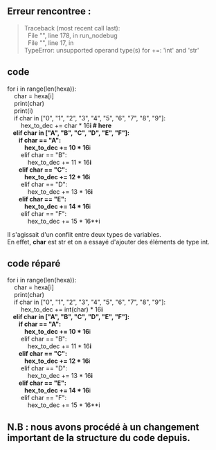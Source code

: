 ## Erreur rencontree : 

>Traceback (most recent call last):  
>&nbsp;&nbsp;File "<string>", line 178, in run_nodebug  
>&nbsp;&nbsp;File "<module1>", line 17, in <module>  
>TypeError: unsupported operand type(s) for +=: 'int' and 'str'  
  
## code

for i in range(len(hexa)):  
&nbsp;&nbsp;&nbsp;&nbsp;char = hexa[i]  
&nbsp;&nbsp;&nbsp;&nbsp;print(char)  
&nbsp;&nbsp;&nbsp;&nbsp;print(i)  
&nbsp;&nbsp;&nbsp;&nbsp;if char in ["0", "1", "2", "3", "4", "5", "6", "7", "8", "9"]:  
&nbsp;&nbsp;&nbsp;&nbsp;&nbsp;&nbsp;&nbsp;&nbsp;hex_to_dec += char * 16**i # here  
&nbsp;&nbsp;&nbsp;&nbsp;elif char in ["A", "B", "C", "D", "E", "F"]:  
&nbsp;&nbsp;&nbsp;&nbsp;&nbsp;&nbsp;&nbsp;&nbsp;if char == "A":  
&nbsp;&nbsp;&nbsp;&nbsp;&nbsp;&nbsp;&nbsp;&nbsp;&nbsp;&nbsp;&nbsp;&nbsp;hex_to_dec += 10 * 16**i  
&nbsp;&nbsp;&nbsp;&nbsp;&nbsp;&nbsp;&nbsp;&nbsp;elif char == "B":  
&nbsp;&nbsp;&nbsp;&nbsp;&nbsp;&nbsp;&nbsp;&nbsp;&nbsp;&nbsp;&nbsp;&nbsp;hex_to_dec += 11 * 16**i  
&nbsp;&nbsp;&nbsp;&nbsp;&nbsp;&nbsp;&nbsp;&nbsp;elif char == "C":  
&nbsp;&nbsp;&nbsp;&nbsp;&nbsp;&nbsp;&nbsp;&nbsp;&nbsp;&nbsp;&nbsp;&nbsp;hex_to_dec += 12 * 16**i  
&nbsp;&nbsp;&nbsp;&nbsp;&nbsp;&nbsp;&nbsp;&nbsp;elif char == "D":  
&nbsp;&nbsp;&nbsp;&nbsp;&nbsp;&nbsp;&nbsp;&nbsp;&nbsp;&nbsp;&nbsp;&nbsp;hex_to_dec += 13 * 16**i  
&nbsp;&nbsp;&nbsp;&nbsp;&nbsp;&nbsp;&nbsp;&nbsp;elif char == "E":  
&nbsp;&nbsp;&nbsp;&nbsp;&nbsp;&nbsp;&nbsp;&nbsp;&nbsp;&nbsp;&nbsp;&nbsp;hex_to_dec += 14 * 16**i  
&nbsp;&nbsp;&nbsp;&nbsp;&nbsp;&nbsp;&nbsp;&nbsp;elif char == "F":  
&nbsp;&nbsp;&nbsp;&nbsp;&nbsp;&nbsp;&nbsp;&nbsp;&nbsp;&nbsp;&nbsp;&nbsp;hex_to_dec += 15 * 16**i  
    
Il s'agissait d'un conflit entre deux types de variables.  
En effet, __char__ est str et on a essayé d'ajouter des éléments de type int.  

## code réparé
  
for i in range(len(hexa)):  
&nbsp;&nbsp;&nbsp;&nbsp;char = hexa[i]  
&nbsp;&nbsp;&nbsp;&nbsp;print(char)  
&nbsp;&nbsp;&nbsp;&nbsp;if char in ["0", "1", "2", "3", "4", "5", "6", "7", "8", "9"]:  
&nbsp;&nbsp;&nbsp;&nbsp;&nbsp;&nbsp;&nbsp;&nbsp;hex_to_dec += int(char) * 16**i  
&nbsp;&nbsp;&nbsp;&nbsp;elif char in ["A", "B", "C", "D", "E", "F"]:  
&nbsp;&nbsp;&nbsp;&nbsp;&nbsp;&nbsp;&nbsp;&nbsp;if char == "A":  
&nbsp;&nbsp;&nbsp;&nbsp;&nbsp;&nbsp;&nbsp;&nbsp;&nbsp;&nbsp;&nbsp;&nbsp;hex_to_dec += 10 * 16**i  
&nbsp;&nbsp;&nbsp;&nbsp;&nbsp;&nbsp;&nbsp;&nbsp;elif char == "B":  
&nbsp;&nbsp;&nbsp;&nbsp;&nbsp;&nbsp;&nbsp;&nbsp;&nbsp;&nbsp;&nbsp;&nbsp;hex_to_dec += 11 * 16**i  
&nbsp;&nbsp;&nbsp;&nbsp;&nbsp;&nbsp;&nbsp;&nbsp;elif char == "C":  
&nbsp;&nbsp;&nbsp;&nbsp;&nbsp;&nbsp;&nbsp;&nbsp;&nbsp;&nbsp;&nbsp;&nbsp;hex_to_dec += 12 * 16**i  
&nbsp;&nbsp;&nbsp;&nbsp;&nbsp;&nbsp;&nbsp;&nbsp;elif char == "D":  
&nbsp;&nbsp;&nbsp;&nbsp;&nbsp;&nbsp;&nbsp;&nbsp;&nbsp;&nbsp;&nbsp;&nbsp;hex_to_dec += 13 * 16**i  
&nbsp;&nbsp;&nbsp;&nbsp;&nbsp;&nbsp;&nbsp;&nbsp;elif char == "E":  
&nbsp;&nbsp;&nbsp;&nbsp;&nbsp;&nbsp;&nbsp;&nbsp;&nbsp;&nbsp;&nbsp;&nbsp;hex_to_dec += 14 * 16**i  
&nbsp;&nbsp;&nbsp;&nbsp;&nbsp;&nbsp;&nbsp;&nbsp;elif char == "F":  
&nbsp;&nbsp;&nbsp;&nbsp;&nbsp;&nbsp;&nbsp;&nbsp;&nbsp;&nbsp;&nbsp;&nbsp;hex_to_dec += 15 * 16**i  
 
## N.B : nous avons procédé à un changement important de la structure du code depuis.
  
